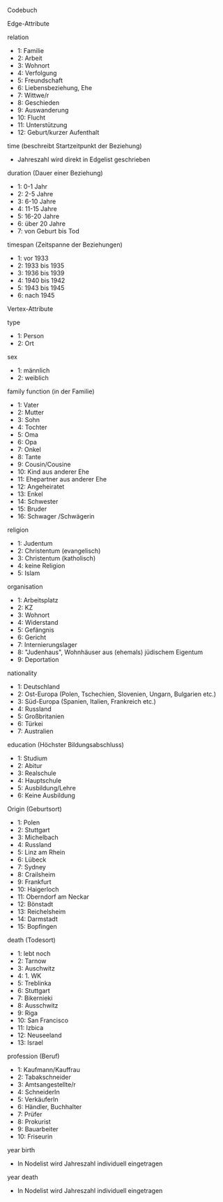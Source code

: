 Codebuch 

Edge-Attribute

relation
- 1: Familie
- 2: Arbeit
- 3: Wohnort
- 4: Verfolgung
- 5: Freundschaft
- 6: Liebensbeziehung, Ehe
- 7: Wittwe/r 
- 8: Geschieden
- 9: Auswanderung 
- 10: Flucht
- 11: Unterstützung
- 12: Geburt/kurzer Aufenthalt

time (beschreibt Startzeitpunkt der Beziehung)
- Jahreszahl wird direkt in Edgelist geschrieben

duration (Dauer einer Beziehung)
- 1: 0-1 Jahr
- 2: 2-5 Jahre
- 3: 6-10 Jahre
- 4: 11-15 Jahre
- 5: 16-20 Jahre
- 6: über 20 Jahre
- 7: von Geburt bis Tod

timespan (Zeitspanne der Beziehungen)
- 1: vor 1933
- 2: 1933 bis 1935
- 3: 1936 bis 1939
- 4: 1940 bis 1942
- 5: 1943 bis 1945
- 6: nach 1945


Vertex-Attribute

type 
- 1: Person
- 2: Ort

sex
- 1: männlich
- 2: weiblich

family function (in der Familie)
- 1: Vater
- 2: Mutter
- 3: Sohn
- 4: Tochter
- 5: Oma
- 6: Opa
- 7: Onkel
- 8: Tante
- 9: Cousin/Cousine
- 10: Kind aus anderer Ehe
- 11: Ehepartner aus anderer Ehe
- 12: Angeheiratet
- 13: Enkel
- 14: Schwester
- 15: Bruder
- 16: Schwager /Schwägerin

religion 
- 1: Judentum
- 2: Christentum (evangelisch)
- 3: Christentum (katholisch)
- 4: keine Religion
- 5: Islam

organisation
- 1: Arbeitsplatz
- 2: KZ
- 3: Wohnort
- 4: Widerstand
- 5: Gefängnis
- 6: Gericht
- 7: Internierungslager
- 8: "Judenhaus", Wohnhäuser aus (ehemals) jüdischem Eigentum
- 9: Deportation

nationality 
- 1: Deutschland
- 2: Ost-Europa (Polen, Tschechien, Slovenien, Ungarn, Bulgarien etc.)
- 3: Süd-Europa (Spanien, Italien, Frankreich etc.)
- 4: Russland
- 5: Großbritanien
- 6: Türkei
- 7: Australien

education (Höchster Bildungsabschluss)
- 1: Studium
- 2: Abitur
- 3: Realschule
- 4: Hauptschule
- 5: Ausbildung/Lehre
- 6: Keine Ausbildung

Origin (Geburtsort)
- 1: Polen
- 2: Stuttgart
- 3: Michelbach
- 4: Russland
- 5: Linz am Rhein
- 6: Lübeck
- 7: Sydney
- 8: Crailsheim
- 9: Frankfurt
- 10: Haigerloch
- 11: Oberndorf am Neckar
- 12: Bönstadt
- 13: Reichelsheim
- 14: Darmstadt
- 15: Bopfingen

death (Todesort)
- 1: lebt noch
- 2: Tarnow
- 3: Auschwitz
- 4: 1. WK
- 5: Treblinka
- 6: Stuttgart
- 7: Bikernieki
- 8: Ausschwitz
- 9: Riga
- 10: San Francisco
- 11: Izbica
- 12: Neuseeland
- 13: Israel

profession (Beruf)
- 1: Kaufmann/Kauffrau
- 2: Tabakschneider
- 3: Amtsangestellte/r
- 4: SchneiderIn
- 5: VerkäuferIn
- 6: Händler, Buchhalter
- 7: Prüfer
- 8: Prokurist
- 9: Bauarbeiter
- 10: Friseurin

year birth 
- In Nodelist wird Jahreszahl individuell eingetragen

year death
- In Nodelist wird Jahreszahl individuell eingetragen

